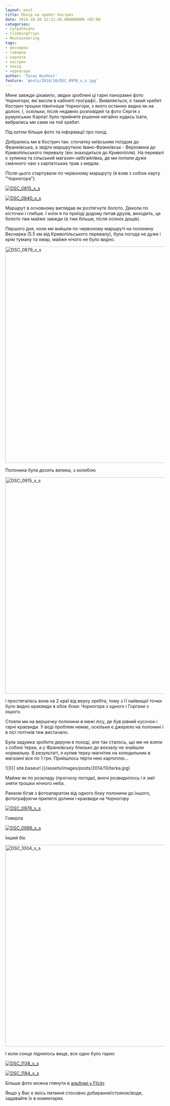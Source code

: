 ```yaml
---
layout: post
title: Похід на хребет Кострич
date: 2014-10-28 12:21:36.000000000 +02:00
categories:
- Carpathians
- ClimbingTrips
- Moutaineering
tags:
- веснарка
- говерла
- карпати
- кострич
- похід
- чорногора
author: 'Taras Kushnir'
feature: 'posts/2014/10/DSC_0970_x_s.jpg'
---
```


Мене завжди цікавило, звідки зроблені ці гарні панорамні фото Чорногори, які висіли в кабінеті географії.. Виявляється, є такий хребет Кострич трошки північніше Чорногори, з якого останню видно як на долоні. І, оскільки, після недавніх розповідей та фото Сергія з румунських Карпат було прийняте рішення негайно кудись їхати, вибрались ми саме на той хребет.

Під катом більше фото та інформації про похід.

<!--more-->

Добрались ми в Кострич так: спочатку київським поїздом до Франківська, а звідти маршруткою Івано-Франківськ - Верховина до Кривопільського перевалу (він знаходиться до Кривопілля). На перевалі є зупинка та сільський магазин-забігайлівка, де ми попили дуже смачного чаю з карпатських трав з медом.

Після цього стартували по червоному маршруту (я взяв з собою карту "Чорногора").

<a data-flickr-embed="true"  href="https://www.flickr.com/photos/ribtoks/14970900373" title="DSC_0815_x_s"><img src="https://farm4.staticflickr.com/3953/14970900373_1531baa329_b.jpg" alt="DSC_0815_x_s"></a>

<a data-flickr-embed="true"  href="https://www.flickr.com/photos/ribtoks/15591045225" title="DSC_0840_x_s"><img src="https://farm4.staticflickr.com/3941/15591045225_9292e71aa0_b.jpg" alt="DSC_0840_x_s"></a>

Маршрут в основному виглядав як розтягнуте болото. Деколи по кісточки і глибше. І коли я по приїзді додому питав друзів, виходить, це болото там майже завжди (а тим більше, після осінніх дощів).

Першого дня, коли ми вийшли по червоному маршруті на полонину Веснарка (5.5 км від Кривопільського перевалу), була погода не дуже і крім туману та хмар, майже нічого не було видно.

<a data-flickr-embed="true"  href="https://www.flickr.com/photos/ribtoks/14970902313" title="DSC_0879_x_s"><img src="https://farm4.staticflickr.com/3949/14970902313_4e0f7d1dfc_b.jpg" width="1024" height="683" alt="DSC_0879_x_s"></a>

Полонина була досить велика, з колибою

<a data-flickr-embed="true"  href="https://www.flickr.com/photos/ribtoks/14970306664" title="DSC_0915_x_s"><img src="https://farm4.staticflickr.com/3946/14970306664_3aeeda6eb8_b.jpg" width="1024" height="683" alt="DSC_0915_x_s"></a>

і простягалась вона на 2 краї від верху хребта, тому з її найвищої точки було видно краєвиди в обоє боки: Чорногора з одного і Горгани з іншого.

Стояли ми на вершечку полонини в межі лісу, де був рівний кусочок і гарні краєвиди. У воді проблем немає, оскільки є джерело на полонині і в лісі потічків теж вистачало.

Була задумка зробити деруни в поході, але так сталось, що ми не взяли з собою терки, а у Франківську близько до вокзалу не знайшли нормальну. В результаті, я купив терку-магнітик на холодильник в магазині все по 1 грн. Прийшлось терти нею картоплю...

![]({{ site.baseurl }}/assets/images/posts/2014/10/terka.jpg)

Майже як по розкладу (прогнозу погоди), вночі розвиднілось і я зміг зняти трошки нічного неба.

Ранком бігав з фотоапаратом від одного боку полонини до іншого, фотографуючи прилеглі долини і краєвиди на Чорногору

<a data-flickr-embed="true"  href="https://www.flickr.com/photos/ribtoks/15588391391" title="DSC_0978_x_s"><img src="https://farm4.staticflickr.com/3944/15588391391_d804eee808_b.jpg" alt="DSC_0978_x_s"></a>

Говерла

<a data-flickr-embed="true"  href="https://www.flickr.com/photos/ribtoks/15404435719" title="DSC_0986_x_s"><img src="https://farm6.staticflickr.com/5609/15404435719_88e2d01820_b.jpg" alt="DSC_0986_x_s"></a>

Інший бік

<a data-flickr-embed="true"  href="https://www.flickr.com/photos/ribtoks/15567368186" title="DSC_1004_x_s"><img src="https://farm4.staticflickr.com/3945/15567368186_442ee5cf95_b.jpg" width="1024" height="636" alt="DSC_1004_x_s"></a>

І коли сонце піднялось вище, все одно було гарно

<a data-flickr-embed="true"  href="https://www.flickr.com/photos/ribtoks/14970910683" title="DSC_1138_x_s"><img src="https://farm4.staticflickr.com/3951/14970910683_394d84af7a_b.jpg" alt="DSC_1138_x_s"></a>

<a data-flickr-embed="true"  href="https://www.flickr.com/photos/ribtoks/14970913303" title="DSC_1184_x_s"><img src="https://farm4.staticflickr.com/3946/14970913303_b74c6c410c_b.jpg" alt="DSC_1184_x_s"></a>

Більше фото можна глянути в [альбомі у Flickr](https://www.flickr.com/photos/ribtoks/sets/72157648832977456/).

Якщо у Вас є якісь питання стосовно добирання/стоянок/води, задавайте їх в коментарях.
